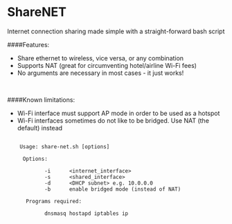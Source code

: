 # ShareNET
Internet connection sharing made simple with a straight-forward bash script


####Features:
<ul>
    <li>Share ethernet to wireless, vice versa, or any combination</li>
    <li>Supports NAT (great for circumventing hotel/airline Wi-Fi fees)</li>
    <li>No arguments are necessary in most cases - it just works!</li>
</ul>

<br>

####Known limitations:
<ul>
    <li>Wi-Fi interface must support AP mode in order to be used as a hotspot</li>
    <li>Wi-Fi interfaces sometimes do not like to be bridged.  Use NAT (the default) instead</li>
</ul>


~~~~

    Usage: share-net.sh [options]

     Options:

            -i      <internet_interface>
            -s      <shared_interface>
            -d      <DHCP subnet> e.g. 10.0.0.0
            -b      enable bridged mode (instead of NAT)

      Programs required:

            dnsmasq hostapd iptables ip

~~~~